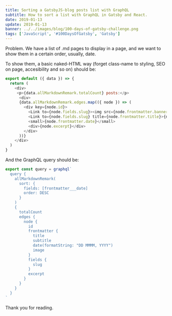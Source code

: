 ```yaml
---
title: Sorting a GatsbyJS-blog posts list with GraphQL
subtitle: How to sort a list with GraphQL in Gatsby and React.
date: 2019-01-13
update: 2019-01-13
banner: ../../images/blog/100-days-of-gatsby-challenge.png
tags: ['JavaScript', '#100DaysOfGatsby', 'Gatsby']
---
```


Problem.
We have a list of .md pages to display in a page, and we want to show them in a certain order, usually, date.

To show them, a basic naked-HTML way (forget class-name to styling, SEO on page, accesibility and so on) should be:

```javascript
export default ({ data }) => {
  return (
    <div>
     <p>{data.allMarkdownRemark.totalCount} posts:</p>
      <div>
      {data.allMarkdownRemark.edges.map(({ node }) => (
        <div key={node.id}>
          <Link to={node.fields.slug}><img src={node.frontmatter.banner} /></Link>
          <Link to={node.fields.slug} title={node.frontmatter.title}>{node.frontmatter.title}{" "}</Link>
          <small>{node.frontmatter.date}</small>
          <div>{node.excerpt}</div>
        </div>
      ))}
    </div>
  )
}
```

And the GraphQL query should be:

```javascript
export const query = graphql`
  query {
    allMarkdownRemark(
      sort: {
        fields: [frontmatter___date]
        order: DESC
      }
    ) 
    {
      totalCount
      edges {
        node {
          id
          frontmatter {
            title
            subtitle
            date(formatString: "DD MMMM, YYYY")
            image
          }
          fields {
            slug
          }
          excerpt
        }
      }
    }
  }
`
```

Thank you for reading.